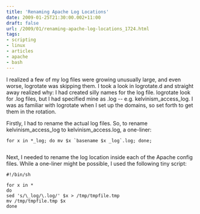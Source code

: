 ```yaml
---
title: 'Renaming Apache Log Locations'
date: 2009-01-25T21:30:00.002+11:00
draft: false
url: /2009/01/renaming-apache-log-locations_1724.html
tags: 
- scripting
- linux
- articles
- apache
- bash
---
```


I realized a few of my log files were growing unusually large, and even worse, logrotate was skipping them. I took a look in logrotate.d and straight away realized why: I had created silly names for the log file. logrotate look for .log files, but I had specified mine as .log -- e.g. kelvinism_access_log. I was as familiar with logrotate when I set up the domains, so set forth to get them in the rotation.

Firstly, I had to rename the actual log files. So, to rename kelvinism_access_log to kelvinism_access.log, a one-liner:

```
for x in *_log; do mv $x `basename $x _log`.log; done;


```  
  

Next, I needed to rename the log location inside each of the Apache config files. While a one-liner might be possible, I used the following tiny script:

```
#!/bin/sh
 
for x in *
do
sed 's/\_log/\.log/' $x > /tmp/tmpfile.tmp
mv /tmp/tmpfile.tmp $x
done


```